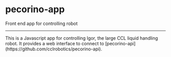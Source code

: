 # pecorino-app
Front end app for controlling robot
 <hr>
 This is a Javascript app for controlling Igor, the large CCL liquid handling robot. It provides a web interface to connect to [pecorino-api](https://github.com/cclrobotics/pecorino-api).
